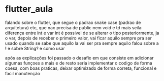 # flutter_aula

falando sobre o flutter, que segue o padrao snake case (padrao de arquitetura) etc, que nao precisa de public nem void e td mais seila
diferença entre int e var 
int é possivel de se alterar o tipo posteriormente, ja o var, depois de receber o primeiro valor, vai ficar aquilo sempre
pra ser usado quando se sabe que aquilo la vai ser pra sempre aquilo 
falou sobre a ! e sobre String? e como usar

após as explicações foi passado o desafio em que consiste em adicionar algumas funçoes a mais e de resto seria implementar 
o codigo de forma coesa, com boas praticas, deixar optimizado de forma correta, funcional e facil manutenção